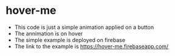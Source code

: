 # hover-me
- This code is just a simple animation applied on a button 
- The annimation is on hover
- The simple example is deployed on firebase
- The link to the example is https://hover-me.firebaseapp.com/
